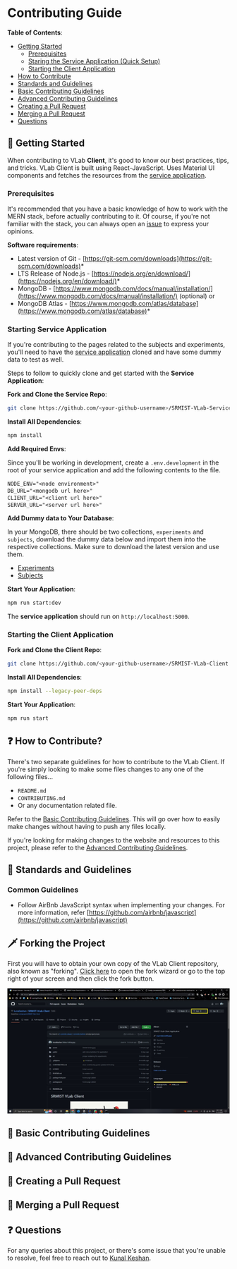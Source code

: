 # Contributing Guide

**Table of Contents**:

- [Getting Started](#-getting-started)
  - [Prerequisites](#prerequisites)
  - [Staring the Service Application (Quick Setup)](#starting-service-application)
  - [Starting the Client Application](#starting-the-client-application)
- [How to Contribute](#-how-to-contribute)
- [Standards and Guidelines](#-standards-and-guidelines)
- [Basic Contributing Guidelines](#-basic-contributing-guidelines)
- [Advanced Contributing Guidelines](#-advanced-contributing-guidelines)
- [Creating a Pull Request](#-creating-a-pull-request)
- [Merging a Pull Request](#-merging-a-pull-request)
- [Questions](#-questions)

## 🚀 Getting Started

When contributing to VLab **Client**, it's good to know our best practices, tips, and tricks. VLab Client is built using React-JavaScript. Uses Material UI components and fetches the resources from the [service application](https://github.com/kunalkeshan/SRMIST-VLab-Service).

### Prerequisites

It's recommended that you have a basic knowledge of how to work with the MERN stack, before actually contributing to it. Of course, if you're not familiar with the stack, you can always open an [issue](https://github.com/kunalkeshan/SRMIST-VLab-Client/issues/new) to express your opinions.

**Software requirements**:

- Latest version of Git - [https://git-scm.com/downloads](https://git-scm.com/downloads)*
- LTS Release of Node.js - [https://nodejs.org/en/download/](https://nodejs.org/en/download/)*
- MongoDB - [https://www.mongodb.com/docs/manual/installation/](https://www.mongodb.com/docs/manual/installation/) (optional) or
- MongoDB Atlas - [https://www.mongodb.com/atlas/database](https://www.mongodb.com/atlas/database)*

### Starting Service Application

If you're contributing to the pages related to the subjects and experiments, you'll need to have the [service application](https://github.com/kunalkeshan/SRMIST-VLab-Service) cloned and have some dummy data to test as well.

Steps to follow to quickly clone and get started with the **Service Application**:

**Fork and Clone the Service Repo**:

```bash
git clone https://github.com/<your-github-username>/SRMIST-VLab-Service
```

**Install All Dependencies**:

```bash
npm install
```

**Add Required Envs**:

Since you'll be working in development, create a `.env.development` in the root of your service application and add the following contents to the file.

```env
NODE_ENV="<node environment>"
DB_URL="<mongodb url here>"
CLIENT_URL="<client url here>"
SERVER_URL="<server url here>"
```

**Add Dummy data to Your Database**:

In your MongoDB, there should be two collections, `experiments` and `subjects`, download the dummy data below and import them into the respective collections. Make sure to download the latest version and use them.

- [Experiments](./assets/contributing/mongo/)
- [Subjects](./assets/contributing/mongo)

**Start Your Application**:

```bash
npm run start:dev
```

The **service application** should run on `http://localhost:5000`.

### Starting the Client Application

**Fork and Clone the Client Repo**:

```bash
git clone https://github.com/<your-github-username>/SRMIST-VLab-Client
```

**Install All Dependencies**:

```bash
npm install --legacy-peer-deps
```

**Start Your Application**:

```bash
npm run start
```

## ❓ How to Contribute?

There's two separate guidelines for how to contribute to the VLab Client. If you're simply looking to make some files changes to any one of the following files...

- `README.md`
- `CONTRIBUTING.md`
- Or any documentation related file.

Refer to the [Basic Contributing Guidelines](#-basic-contributing-guidelines). This will go over how to easily make changes without having to push any files locally.

If you're looking for making changes to the website and resources to this project, please refer to the [Advanced Contributing Guidelines](#-advanced-contributing-guidelines).

## 📐 Standards and Guidelines

### Common Guidelines

- Follow AirBnb JavaScript syntax when implementing your changes. For more information, refer [https://github.com/airbnb/javascript](https://github.com/airbnb/javascript) 

## 🗡️ Forking the Project

First you will have to obtain your own copy of the VLab Client repository, also known as "forking". [Click here](https://github.com/kunalkeshan/SRMIST-VLab-Client/fork) to open the fork wizard or go to the top right of your screen and then click the fork button.

![Forking the Project](./assets/contributing/forking-repo.jpg)

## 🐰 Basic Contributing Guidelines

## 🤖 Advanced Contributing Guidelines

## 👾 Creating a Pull Request

## 🐙 Merging a Pull Request

## ❓ Questions

For any queries about this project, or there's some issue that you're unable to resolve, feel free to reach out to [Kunal Keshan](mailto:kunalkeshan12@gmail.com).
